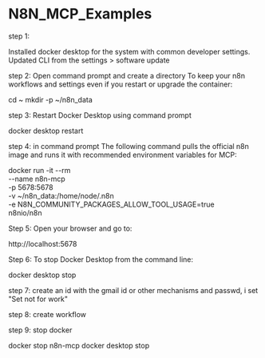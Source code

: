 # N8N_MCP_Examples

step 1:

Installed docker desktop for the system with common developer settings. Updated CLI from the settings > software update

step 2: Open command prompt and create a directory To keep your n8n workflows and settings even if you restart or upgrade the container:

cd ~
mkdir -p ~/n8n_data

step 3: Restart Docker Desktop using command prompt

docker desktop restart

step 4: in command prompt The following command pulls the official n8n image and runs it with recommended environment variables for MCP:

docker run -it --rm \
  --name n8n-mcp \
  -p 5678:5678 \
  -v ~/n8n_data:/home/node/.n8n \
  -e N8N_COMMUNITY_PACKAGES_ALLOW_TOOL_USAGE=true \
  n8nio/n8n

  Step 5: Open your browser and go to: 
  
  http://localhost:5678

  Step 6: To stop Docker Desktop from the command line:
  
  docker desktop stop

  step 7: create an id with the gmail id or other mechanisms and passwd, i set "Set not for work"

  step 8: create workflow

  step 9: stop docker
  
  docker stop n8n-mcp
  docker desktop stop
  
